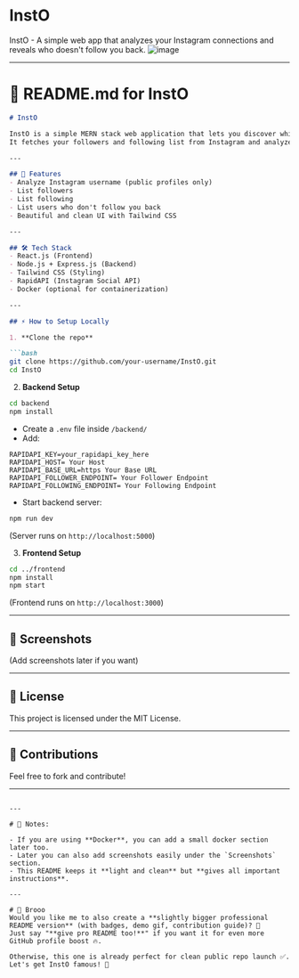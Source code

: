# InstO
InstO - A simple web app that analyzes your Instagram connections and reveals who doesn't follow you back.
![image](![screencapture-localhost-5173-2025-04-29-01_02_17](https://github.com/user-attachments/assets/bfc6715f-64bc-4eb7-af7c-d318913efd96)
)

---

# 📄 README.md for InstO

```markdown
# InstO

InstO is a simple MERN stack web application that lets you discover which Instagram users you follow but who don't follow you back.  
It fetches your followers and following list from Instagram and analyzes your connections.

---

## 🚀 Features
- Analyze Instagram username (public profiles only)
- List followers
- List following
- List users who don't follow you back
- Beautiful and clean UI with Tailwind CSS

---

## 🛠 Tech Stack
- React.js (Frontend)
- Node.js + Express.js (Backend)
- Tailwind CSS (Styling)
- RapidAPI (Instagram Social API)
- Docker (optional for containerization)

---

## ⚡ How to Setup Locally

1. **Clone the repo**

```bash
git clone https://github.com/your-username/InstO.git
cd InstO
```

2. **Backend Setup**

```bash
cd backend
npm install
```
- Create a `.env` file inside `/backend/`
- Add:

```dotenv
RAPIDAPI_KEY=your_rapidapi_key_here
RAPIDAPI_HOST= Your Host
RAPIDAPI_BASE_URL=https Your Base URL
RAPIDAPI_FOLLOWER_ENDPOINT= Your Follower Endpoint
RAPIDAPI_FOLLOWING_ENDPOINT= Your Following Endpoint
```

- Start backend server:

```bash
npm run dev
```
(Server runs on `http://localhost:5000`)

3. **Frontend Setup**

```bash
cd ../frontend
npm install
npm start
```
(Frontend runs on `http://localhost:3000`)

---

## 📸 Screenshots
(Add screenshots later if you want)

---

## 📄 License
This project is licensed under the MIT License.

---

## 🙌 Contributions
Feel free to fork and contribute!

---
```

---

# 🎯 Notes:

- If you are using **Docker**, you can add a small docker section later too.
- Later you can also add screenshots easily under the `Screenshots` section.
- This README keeps it **light and clean** but **gives all important instructions**.

---

# 📢 Brooo  
Would you like me to also create a **slightly bigger professional README version** (with badges, demo gif, contribution guide)? 🚀  
Just say "**give pro README too!**" if you want it for even more GitHub profile boost 🔥.

Otherwise, this one is already perfect for clean public repo launch ✅.  
Let's get InstO famous! 🚀
